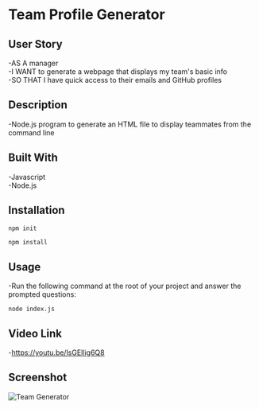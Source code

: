 # Team Profile Generator  

## User Story 

-AS A manager  
-I WANT to generate a webpage that displays my team's basic info  
-SO THAT I have quick access to their emails and GitHub profiles  

## Description 

-Node.js program to generate an HTML file to display teammates from the command line  

## Built With 

-Javascript  
-Node.js  
 
## Installation  

`npm init`
  
`npm install`

## Usage  

-Run the following command at the root of your project and answer the prompted questions:  
  
`node index.js`

## Video Link

-https://youtu.be/lsGEIlig6Q8  

## Screenshot  

![Team Generator](Assets/images/teamgeneratorscreenshot)
